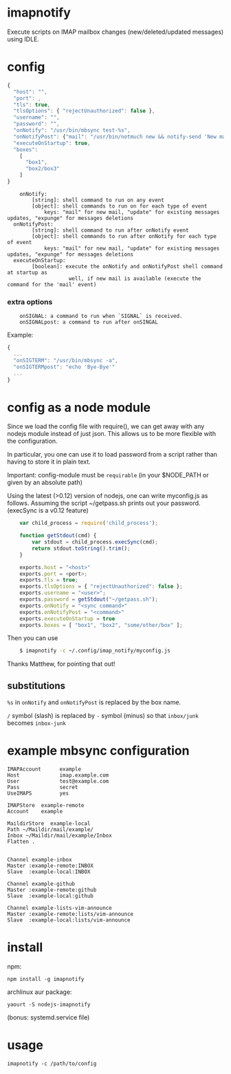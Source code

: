 # imapnotify

Execute scripts on IMAP mailbox changes (new/deleted/updated messages) using IDLE.

# config

```javascript
{
  "host": "",
  "port": ,
  "tls": true,
  "tlsOptions": { "rejectUnauthorized": false },
  "username": "",
  "password": "",
  "onNotify": "/usr/bin/mbsync test-%s",
  "onNotifyPost": {"mail": "/usr/bin/notmuch new && notify-send 'New mail arrived'"},
  "executeOnStartup": true,
  "boxes":
    [
      "box1",
      "box2/box3"
    ]
}
```

```
	onNotify:
		[string]: shell command to run on any event
		[object]: shell commands to run on for each type of event
			keys: "mail" for new mail, "update" for existing messages updates, "expunge" for messages deletions
  onNotifyPost:
		[string]: shell command to run after onNotify event
		[object]: shell commands to run after onNotify for each type of event
			keys: "mail" for new mail, "update" for existing messages updates, "expunge" for messages deletions
  executeOnStartup:
		[boolean]: execute the onNotify and onNotifyPost shell command at startup as
					well, if new mail is available (execute the command for the 'mail' event)
```

### extra options

```
    onSIGNAL: a command to run when `SIGNAL` is received.
    onSIGNALpost: a command to run after onSINGAL
``` 

Example:

```javascript
{
  ...
  "onSIGTERM": "/usr/bin/mbsync -a",
  "onSIGTERMpost": "echo 'Bye-Bye'"
  ...
}
```

# config as a node module

Since we load the config file with require(), we can get away with any nodejs 
module instead of just json.
This allows us to be more flexible with the configuration.

In particular, you one can use it to load password from a script rather than
having to store it in plain text.

Important: config-module must be `requirable` (in your $NODE_PATH or
given by an absolute path)

Using the latest (>0.12) version of nodejs, one can write myconfig.js as
follows.  Assuming the script ~/getpass.sh prints out your password.
(execSync is a v0.12 feature)
```javascript
    var child_process = require('child_process');

    function getStdout(cmd) {
        var stdout = child_process.execSync(cmd);
        return stdout.toString().trim();
    }

    exports.host = "<host>"
    exports.port = <port>;
    exports.tls = true;
    exports.tlsOptions = { "rejectUnauthorized": false };
    exports.username = "<user>";
    exports.password = getStdout("~/getpass.sh");
    exports.onNotify = "<sync command>"
    exports.onNotifyPost = "<command>"
    exports.executeOnStartup = true
    exports.boxes = [ "box1", "box2", "some/other/box" ];
```

Then you can use

```bash
    $ imapnotify -c ~/.config/imap_notify/myconfig.js
```
Thanks Matthew, for pointing that out!

## substitutions

`%s` in `onNotify` and `onNotifyPost` is replaced by the box name.

`/` symbol (slash) is replaced by `-` symbol (minus) so that
`inbox/junk` becomes `inbox-junk`


# example mbsync configuration

```
IMAPAccount      example
Host             imap.example.com
User             test@example.com
Pass             secret
UseIMAPS         yes

IMAPStore  example-remote
Account    example

MaildirStore  example-local
Path ~/Maildir/mail/example/
Inbox ~/Maildir/mail/example/Inbox
Flatten .


Channel example-inbox
Master :example-remote:INBOX
Slave  :example-local:INBOX

Channel example-github
Master :example-remote:github
Slave  :example-local:github

Channel example-lists-vim-announce
Master :example-remote:lists/vim-announce
Slave  :example-local:lists/vim-announce
```

# install

npm:

```
npm install -g imapnotify
```

archlinux aur package:

```
yaourt -S nodejs-imapnotify
```
(bonus: systemd.service file)

# usage

```
imapnotify -c /path/to/config
```
